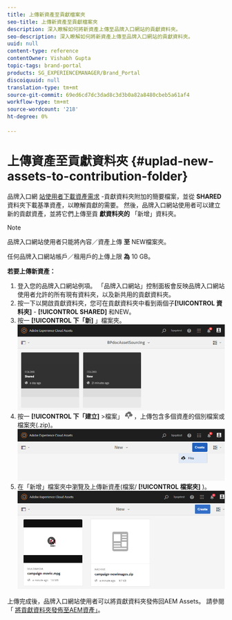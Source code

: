 ```yaml
---
title: 上傳新資產至貢獻檔案夾
seo-title: 上傳新資產至貢獻檔案夾
description: 深入瞭解如何將新資產上傳至品牌入口網站的貢獻資料夾。
seo-description: 深入瞭解如何將新資產上傳至品牌入口網站的貢獻資料夾。
uuid: null
content-type: reference
contentOwner: Vishabh Gupta
topic-tags: brand-portal
products: SG_EXPERIENCEMANAGER/Brand_Portal
discoiquuid: null
translation-type: tm+mt
source-git-commit: 69ed6cd7dc3dad8c3d3b0a82a8480cbeb5a61af4
workflow-type: tm+mt
source-wordcount: '218'
ht-degree: 0%

---
```



# 上傳資產至貢獻資料夾 {#uplad-new-assets-to-contribution-folder}

品牌入口網 [站使用者下載資產需求](brand-portal-download-asset-requirements.md) -貢獻資料夾附加的簡要檔案，並從 **SHARED** 資料夾下載基準資產，以瞭解貢獻的需要。
然後，品牌入口網站使用者可以建立新的貢獻資產，並將它們上傳至貢 **獻資料夾的** 「新增」資料夾。

>[!NOTE]
>
>品牌入口網站使用者只能將內容／資產上傳 **至** NEW檔案夾。
>
>任何品牌入口網站帳戶／租用戶的上傳上限 **為** 10 GB。


**若要上傳新資產：**

1. 登入您的品牌入口網站例項。
「品牌入口網站」控制面板會反映品牌入口網站使用者允許的所有現有資料夾，以及新共用的貢獻資料夾。
1. 按一下以開啟貢獻資料夾，您可在貢獻資料夾中看到兩個子&#x200B;**[!UICONTROL 資料夾]** - **[!UICONTROL SHARED]** 和NEW。
1. 按一 **[!UICONTROL 下「新]** 」檔案夾。
   ![](assets/upload-new-assets1.png)
1. 按一 **[!UICONTROL 下「建立]** >檔案」 ![](assets/upload.png) ，上傳包含多個資產的個別檔案或檔案夾(.zip)。
   ![](assets/upload-new-assets2.png)
1. 在「新增」檔案夾中瀏覽及上傳新資產(檔案/ **[!UICONTROL 檔案夾]** )。
   ![](assets/upload-new-assets3.png)

上傳完成後，品牌入口網站使用者可以將貢獻資料夾發佈回AEM Assets。 請參閱「 [將貢獻資料夾發佈至AEM資產」](brand-portal-publish-contribution-folder-to-aem-assets.md)。